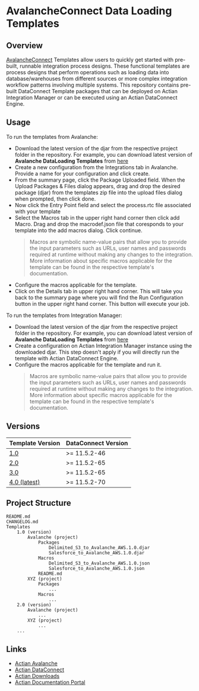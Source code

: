 # AvalancheConnect Data Loading Templates

## Overview
[AvalancheConnect](https://www.actian.com/data-integration/dataconnect-integration/) Templates allow users to quickly get started with pre-built, runnable integration process designs. These functional templates are process designs that perform operations such as loading data into database/warehouses from different sources or more complex integration workflow patterns involving multiple systems. This repository contains pre-built DataConnect Template packages that can be deployed on Actian Integration Manager or can be executed using an Actian DataConnect Engine. 

## Usage
To run the templates from Avalanche:
 - Download the latest version of the djar from the respective project folder in the repository. For example, you can download latest version of **Avalanche DataLoading Templates** from [here](Templates/4.0/Avalanche/)
 - Create a new configuration from the Integrations tab in Avalanche. Provide a name for your configuration and click create.
 - From the summary page, click the Package Uploaded field. When the Upload Packages & Files dialog appears, drag and drop the desired package (djar) from the templates zip file into the upload files dialog when prompted, then click done. 
 - Now click the Entry Point field and select the process.rtc file associated with your template
 - Select the Macros tab in the upper right hand corner then click add Macro. Drag and drop the macrodef.json file that coresponds to your template into the add macros dialog. Click continue.
   > Macros are symbolic name-value pairs that allow you to provide the input parameters such as URLs, user names and passwords required at runtime without making any changes to the integration. More information about specific macros applicable for the template can be found in the respective template's documentation.
 - Configure the macros applicable for the template.
 - Click on the Details tab in upper right hand corner. This will take you back to the summary page where you will find the Run Configuration button in the upper right hand corner. This button will execute your job. 
 
To run the templates from Integration Manager:
 - Download the latest version of the djar from the respective project folder in the repository. For example, you can download latest version of **Avalanche DataLoading Templates** from [here](Templates/4.0/Avalanche/)
 - Create a configuration on Actian Integration Manager instance using the downloaded djar. This step doesn't apply if you will directly run the template with Actian DataConnect Engine.
 - Configure the macros applicable for the template and run it.
   > Macros are symbolic name-value pairs that allow you to provide the input parameters such as URLs, user names and passwords required at runtime without making any changes to the integration. More information about specific macros applicable for the template can be found in the respective template's documentation.
    
    

## Versions

| Template Version     | DataConnect Version   |
| -------------------- | ----------------------|
| [1.0](Templates/1.0) | >= 11.5.2-46          |
| [2.0](Templates/2.0) | >= 11.5.2-65          |
| [3.0](Templates/3.0) | >= 11.5.2-65          |
| [4.0 (latest)](Templates/4.0) | >= 11.5.2-70 |

## Project Structure
```
README.md
CHANGELOG.md
Templates
    1.0 (version)
        Avalanche (project)
            Packages
                Delimited_S3_to_Avalanche_AWS.1.0.djar
                Salesforce_to_Avalanche_AWS.1.0.djar
            Macros
                Delimited_S3_to_Avalanche_AWS.1.0.json
                Salesforce_to_Avalanche_AWS.1.0.json
            README.md
        XYZ (project)
            Packages
                ...
            Macros
                ...
    2.0 (version)
        Avalanche (project)
            ...
        XYZ (project)
            ...
    ...
```
## Links
- [Actian Avalanche](https://www.actian.com/analytic-database/avalanche/)
- [Actian DataConnect](https://www.actian.com/data-integration/dataconnect-integration/)
- [Actian Downloads](https://esd.actian.com/)
- [Actian Documentation Portal](https://docs.actian.com/)
